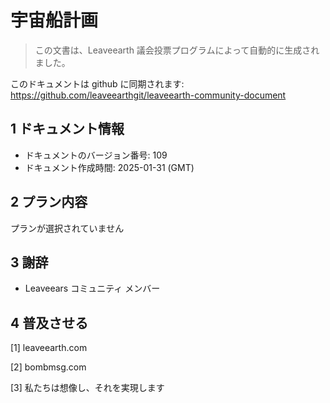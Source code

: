 # 宇宙船計画

>この文書は、Leaveearth 議会投票プログラムによって自動的に生成されました。

このドキュメントは github に同期されます: https://github.com/leaveearthgit/leaveearth-community-document

## 1 ドキュメント情報

- ドキュメントのバージョン番号: 109
- ドキュメント作成時間: 2025-01-31 (GMT)

## 2 プラン内容

プランが選択されていません

## 3 謝辞
* Leaveears コミュニティ メンバー

## 4 普及させる
[1] leaveearth.com

[2] bombmsg.com

[3] 私たちは想像し、それを実現します